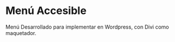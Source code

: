 <h1> Menú Accesible </h1>
Menú Desarrollado para implementar en Wordpress, con Divi como maquetador.  
